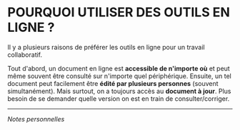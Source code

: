 # POURQUOI UTILISER DES OUTILS EN LIGNE ?

Il y a plusieurs raisons de préférer les outils en ligne pour un travail collaboratif.   

Tout d'abord, un document en ligne est **accessible de n'importe où** et peut
même souvent être consulté sur n'importe quel périphérique. Ensuite, un tel
document peut facilement être **édité par plusieurs personnes** (souvent
simultanément). Mais surtout, on a toujours accès au **document à jour**. Plus
besoin de se demander quelle version on est en train de consulter/corriger.   

---
*Notes personnelles*   